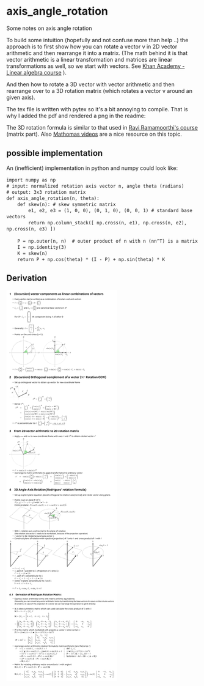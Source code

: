 # axis_angle_rotation
Some notes on axis angle rotation

To build some intuition (hopefully and not confuse more than help ..) the approach is to first show how you can rotate a vector v in 2D vector arithmetic and then rearrange it into a matrix.
(The math behind it is that vector arithmetic is a linear transformation and matrices are linear transformations as well, so we start with vectors. See [Khan Academy - Linear algebra course](https://www.khanacademy.org/math/linear-algebra/matrix-transformations/linear-transformations/v/linear-transformations) ).

And then how to rotate a 3D vector with vector arithmetic and then rearrange over to a 3D rotation matrix (which rotates a vector v around an given axis).

The tex file is written with pytex so it's a bit annoying to compile. That is why I added the pdf and rendered a png in the readme:

The 3D rotation formula is similar to that used in [Ravi Ramamoorthi's course](https://www.youtube.com/watch?v=LazSPnaoJ_Q&t=482s) (matrix part). Also [Mathomas videos](https://youtu.be/q-ESzg03mQc) are a nice resource on this topic.

## possible implementation
An (inefficient) implementation in python and numpy could look like:

    import numpy as np
    # input: normalized rotation axis vector n, angle theta (radians)
    # output: 3x3 rotation matrix
    def axis_angle_rotation(n, theta):
        def skew(n): # skew symmetric matrix
            e1, e2, e3 = (1, 0, 0), (0, 1, 0), (0, 0, 1) # standard base vectors
            return np.column_stack([ np.cross(n, e1), np.cross(n, e2), np.cross(n, e3) ])

        P = np.outer(n, n)  # outer product of n with n (nn^T) is a matrix
        I = np.identity(3)
        K = skew(n)
        return P + np.cos(theta) * (I - P) + np.sin(theta) * K

## Derivation
![axis_angle](https://github.com/KadaB/axis_angle_rotation/blob/main/axis_angle.png)
